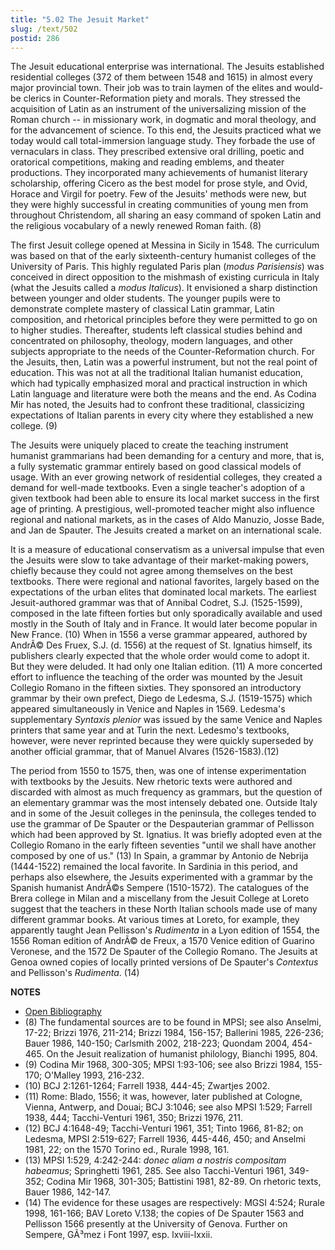 ```yaml
---
title: "5.02 The Jesuit Market"
slug: /text/502
postid: 286
---
```

The Jesuit educational enterprise was international. The Jesuits established residential colleges (372 of them between 1548 and 1615) in almost every major provincial town. Their job was to train laymen of the elites and would-be clerics in Counter-Reformation piety and morals. They stressed the acquisition of Latin as an instrument of the universalizing mission of the Roman church -- in missionary work, in dogmatic and moral theology, and for the advancement of science. To this end, the Jesuits practiced what we today would call total-immersion language study. They forbade the use of vernaculars in class. They prescribed extensive oral drilling, poetic and oratorical competitions, making and reading emblems, and theater productions. They incorporated many achievements of humanist literary scholarship, offering Cicero as the best model for prose style, and Ovid, Horace and Virgil for poetry. Few of the Jesuits' methods were new, but they were highly successful in creating communities of young men from throughout Christendom, all sharing an easy command of spoken Latin and the religious vocabulary of a newly renewed Roman faith. (8)

The first Jesuit college opened at Messina in Sicily in 1548. The curriculum was based on that of the early sixteenth-century humanist colleges of the University of Paris. This highly regulated Paris plan (*modus Parisiensis*) was conceived in direct opposition to the mishmash of existing curricula in Italy (what the Jesuits called a *modus Italicus*). It envisioned a sharp distinction between younger and older students. The younger pupils were to demonstrate complete mastery of classical Latin grammar, Latin composition, and rhetorical principles before they were permitted to go on to higher studies. Thereafter, students left classical studies behind and concentrated on philosophy, theology, modern languages, and other subjects appropriate to the needs of the Counter-Reformation church. For the Jesuits, then, Latin was a powerful instrument, but not the real point of education. This was not at all the traditional Italian humanist education, which had typically emphasized moral and practical instruction in which Latin language and literature were both the means and the end. As Codina Mir has noted, the Jesuits had to confront these traditional, classicizing expectations of Italian parents in every city where they established a new college. (9)

The Jesuits were uniquely placed to create the teaching instrument humanist grammarians had been demanding for a century and more, that is, a fully systematic grammar entirely based on good classical models of usage. With an ever growing network of residential colleges, they created a demand for well-made textbooks. Even a single teacher's adoption of a given textbook had been able to ensure its local market success in the first age of printing. A prestigious, well-promoted teacher might also influence regional and national markets, as in the cases of Aldo Manuzio, Josse Bade, and Jan de Spauter. The Jesuits created a market on an international scale.

It is a measure of educational conservatism as a universal impulse that even the Jesuits were slow to take advantage of their market-making powers, chiefly because they could not agree among themselves on the best textbooks. There were regional and national favorites, largely based on the expectations of the urban elites that dominated local markets. The earliest Jesuit-authored grammar was that of Annibal Codret, S.J. (1525-1599), composed in the late fifteen forties but only sporadically available and used mostly in the South of Italy and in France. It would later become popular in New France. (10) When in 1556 a verse grammar appeared, authored by AndrÃ© Des Fruex, S.J. (d. 1556) at the request of St. Ignatius himself, its publishers clearly expected that the whole order would come to adopt it. But they were deluded. It had only one Italian edition. (11) A more concerted effort to influence the teaching of the order was mounted by the Jesuit Collegio Romano in the fifteen sixties. They sponsored an introductory grammar by their own prefect, Diego de Ledesma, S.J. (1519-1575) which appeared simultaneously in Venice and Naples in 1569. Ledesma's supplementary *Syntaxis plenior* was issued by the same Venice and Naples printers that same year and at Turin the next. Ledesmo's textbooks, however, were never reprinted because they were quickly superseded by another official grammar, that of Manuel Alvares (1526-1583).(12)

The period from 1550 to 1575, then, was one of intense experimentation with textbooks by the Jesuits. New rhetoric texts were authored and discarded with almost as much frequency as grammars, but the question of an elementary grammar was the most intensely debated one. Outside Italy and in some of the Jesuit colleges in the peninsula, the colleges tended to use the grammar of De Spauter or the Despauterian grammar of Pellisson which had been approved by St. Ignatius. It was briefly adopted even at the Collegio Romano in the early fifteen seventies "until we shall have another composed by one of us." (13) In Spain, a grammar by Antonio de Nebrija (1444-1522) remained the local favorite. In Sardinia in this period, and perhaps also elsewhere, the Jesuits experimented with a grammar by the Spanish humanist AndrÃ©s Sempere (1510-1572). The catalogues of the Brera college in Milan and a miscellany from the Jesuit College at Loreto suggest that the teachers in these North Italian schools made use of many different grammar books. At various times at Loreto, for example, they apparently taught Jean Pellisson's *Rudimenta* in a Lyon edition of 1554, the 1556 Roman edition of AndrÃ© de Freux, a 1570 Venice edition of Guarino Veronese, and the 1572 De Spauter of the Collegio Romano. The Jesuits at Genoa owned copies of locally printed versions of De Spauter's *Contextus* and Pellisson's *Rudimenta*. (14)

**NOTES**
* [Open Bibliography](/bibliography.pdf)
* (8) The fundamental sources are to be found in MPSI; see also Anselmi, 17-22; Brizzi 1976, 211-214; Brizzi 1984, 156-157; Ballerini 1985, 226-236; Bauer 1986, 140-150; Carlsmith 2002, 218-223; Quondam 2004, 454-465. On the Jesuit realization of humanist philology, Bianchi 1995, 804.
* (9) Codina Mir 1968, 300-305; MPSI 1:93-106; see also Brizzi 1984, 155-170; O'Malley 1993, 216-232.
* (10) BCJ 2:1261-1264; Farrell 1938, 444-45; Zwartjes 2002.
* (11) Rome: Blado, 1556; it was, however, later published at Cologne, Vienna, Antwerp, and Douai; BCJ 3:1046; see also MPSI 1:529; Farrell 1938, 444; Tacchi-Venturi 1961, 350; Brizzi 1976, 211.
* (12) BCJ 4:1648-49; Tacchi-Venturi 1961, 351; Tinto 1966, 81-82; on Ledesma, MPSI 2:519-627; Farrell 1936, 445-446, 450; and Anselmi 1981, 22; on the 1570 Torino ed., Rurale 1998, 161.
* (13) MPSI 1:529, 4:242-244: *donec aliam a nostris compositam habeamus*; Springhetti 1961, 285. See also Tacchi-Venturi 1961, 349-352; Codina Mir 1968, 301-305; Battistini 1981, 82-89. On rhetoric texts, Bauer 1986, 142-147.
* (14) The evidence for these usages are respectively: MGSI 4:524; Rurale 1998, 161-166; BAV Loreto V.138; the copies of De Spauter 1563 and Pellisson 1566 presently at the University of Genova. Further on Sempere, GÃ³mez i Font 1997, esp. lxviii-lxxii.
